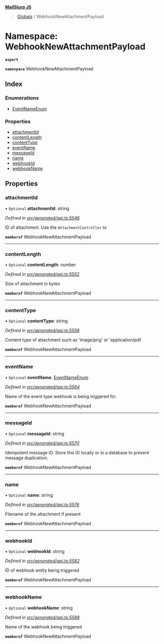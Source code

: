 **[MailSlurp JS](../README.md)**

> [Globals](../README.md) / WebhookNewAttachmentPayload

# Namespace: WebhookNewAttachmentPayload

**`export`** 

**`namespace`** WebhookNewAttachmentPayload

## Index

### Enumerations

* [EventNameEnum](../enums/webhooknewattachmentpayload.eventnameenum.md)

### Properties

* [attachmentId](webhooknewattachmentpayload.md#attachmentid)
* [contentLength](webhooknewattachmentpayload.md#contentlength)
* [contentType](webhooknewattachmentpayload.md#contenttype)
* [eventName](webhooknewattachmentpayload.md#eventname)
* [messageId](webhooknewattachmentpayload.md#messageid)
* [name](webhooknewattachmentpayload.md#name)
* [webhookId](webhooknewattachmentpayload.md#webhookid)
* [webhookName](webhooknewattachmentpayload.md#webhookname)

## Properties

### attachmentId

• `Optional` **attachmentId**: string

*Defined in [src/generated/api.ts:5546](https://github.com/mailslurp/mailslurp-client/blob/e4d4355/src/generated/api.ts#L5546)*

ID of attachment. Use the `AttachmentController` to

**`memberof`** WebhookNewAttachmentPayload

___

### contentLength

• `Optional` **contentLength**: number

*Defined in [src/generated/api.ts:5552](https://github.com/mailslurp/mailslurp-client/blob/e4d4355/src/generated/api.ts#L5552)*

Size of attachment in bytes

**`memberof`** WebhookNewAttachmentPayload

___

### contentType

• `Optional` **contentType**: string

*Defined in [src/generated/api.ts:5558](https://github.com/mailslurp/mailslurp-client/blob/e4d4355/src/generated/api.ts#L5558)*

Content type of attachment such as 'image/png' or 'application/pdf

**`memberof`** WebhookNewAttachmentPayload

___

### eventName

• `Optional` **eventName**: [EventNameEnum](../enums/webhooknewattachmentpayload.eventnameenum.md)

*Defined in [src/generated/api.ts:5564](https://github.com/mailslurp/mailslurp-client/blob/e4d4355/src/generated/api.ts#L5564)*

Name of the event type webhook is being triggered for.

**`memberof`** WebhookNewAttachmentPayload

___

### messageId

• `Optional` **messageId**: string

*Defined in [src/generated/api.ts:5570](https://github.com/mailslurp/mailslurp-client/blob/e4d4355/src/generated/api.ts#L5570)*

Idempotent message ID. Store this ID locally or in a database to prevent message duplication.

**`memberof`** WebhookNewAttachmentPayload

___

### name

• `Optional` **name**: string

*Defined in [src/generated/api.ts:5576](https://github.com/mailslurp/mailslurp-client/blob/e4d4355/src/generated/api.ts#L5576)*

Filename of the attachment if present

**`memberof`** WebhookNewAttachmentPayload

___

### webhookId

• `Optional` **webhookId**: string

*Defined in [src/generated/api.ts:5582](https://github.com/mailslurp/mailslurp-client/blob/e4d4355/src/generated/api.ts#L5582)*

ID of webhook entity being triggered

**`memberof`** WebhookNewAttachmentPayload

___

### webhookName

• `Optional` **webhookName**: string

*Defined in [src/generated/api.ts:5588](https://github.com/mailslurp/mailslurp-client/blob/e4d4355/src/generated/api.ts#L5588)*

Name of the webhook being triggered

**`memberof`** WebhookNewAttachmentPayload
